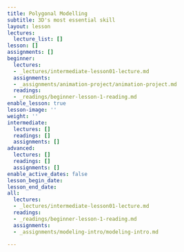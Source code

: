 ```yaml
---
title: Polygonal Modelling
subtitle: 3D's most essential skill
layout: lesson
lectures:
  lecture_list: []
lesson: []
assignments: []
beginner:
  lectures:
  - _lectures/intermediate-lesson01-lecture.md
  assignments:
  - _assignments/animation-project/animation-project.md
  readings:
  - _readings/beginner-lesson-1-reading.md
enable_lesson: true
lesson-image: ''
weight: ''
intermediate:
  lectures: []
  readings: []
  assignments: []
advanced:
  lectures: []
  readings: []
  assignments: []
enable_active_dates: false
lesson_begin_date: 
lesson_end_date: 
all:
  lectures:
  - _lectures/intermediate-lesson01-lecture.md
  readings:
  - _readings/beginner-lesson-1-reading.md
  assignments:
  - _assignments/modeling-intro/modeling-intro.md

---
```

